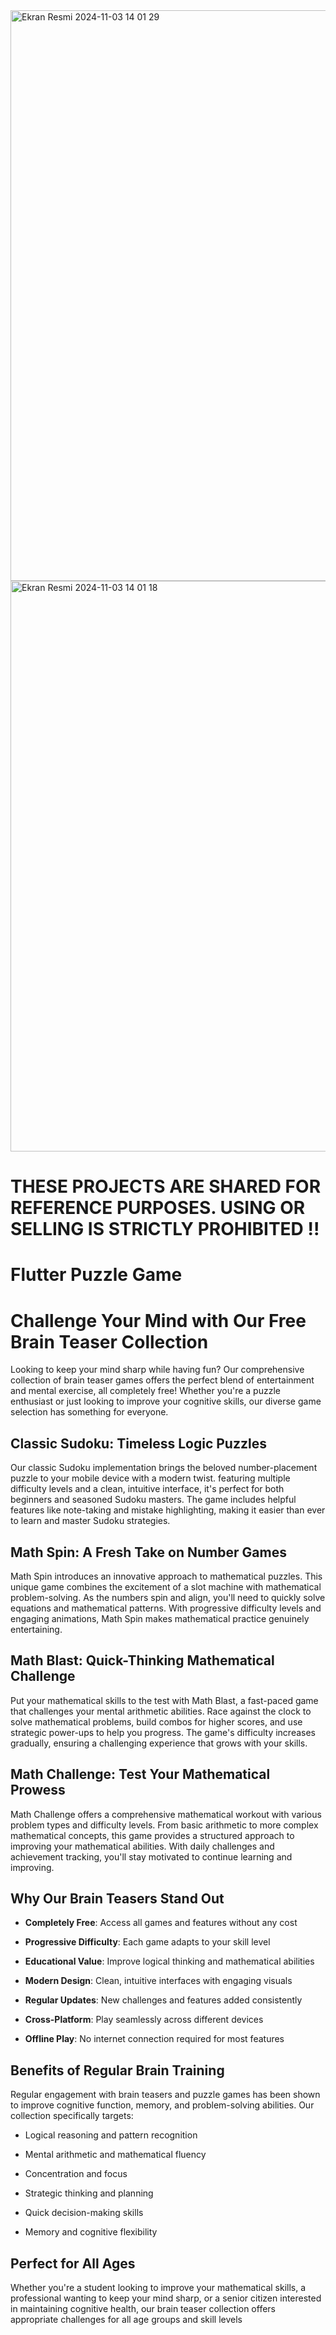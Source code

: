 
<img width="913" alt="Ekran Resmi 2024-11-03 14 01 29" src="https://github.com/user-attachments/assets/a8551969-ae96-4dc4-93eb-01d17f6a3dec">
<img width="913" alt="Ekran Resmi 2024-11-03 14 01 18" src="https://github.com/user-attachments/assets/7ac2592d-5054-4fe0-84d4-b1452f54b5aa">


# THESE PROJECTS ARE SHARED FOR REFERENCE PURPOSES. USING OR SELLING IS STRICTLY PROHIBITED !! 


# Flutter Puzzle Game

# Challenge Your Mind with Our Free Brain Teaser Collection


Looking to keep your mind sharp while having fun? Our comprehensive collection of brain teaser games offers the perfect blend of entertainment and mental exercise, all completely free! Whether you're a puzzle enthusiast or just looking to improve your cognitive skills, our diverse game selection has something for everyone.


## Classic Sudoku: Timeless Logic Puzzles


Our classic Sudoku implementation brings the beloved number-placement puzzle to your mobile device with a modern twist. featuring multiple difficulty levels and a clean, intuitive interface, it's perfect for both beginners and seasoned Sudoku masters. The game includes helpful features like note-taking and mistake highlighting, making it easier than ever to learn and master Sudoku strategies.


## Math Spin: A Fresh Take on Number Games


Math Spin introduces an innovative approach to mathematical puzzles. This unique game combines the excitement of a slot machine with mathematical problem-solving. As the numbers spin and align, you'll need to quickly solve equations and mathematical patterns. With progressive difficulty levels and engaging animations, Math Spin makes mathematical practice genuinely entertaining.


## Math Blast: Quick-Thinking Mathematical Challenge


Put your mathematical skills to the test with Math Blast, a fast-paced game that challenges your mental arithmetic abilities. Race against the clock to solve mathematical problems, build combos for higher scores, and use strategic power-ups to help you progress. The game's difficulty increases gradually, ensuring a challenging experience that grows with your skills.


## Math Challenge: Test Your Mathematical Prowess


Math Challenge offers a comprehensive mathematical workout with various problem types and difficulty levels. From basic arithmetic to more complex mathematical concepts, this game provides a structured approach to improving your mathematical abilities. With daily challenges and achievement tracking, you'll stay motivated to continue learning and improving.


## Why Our Brain Teasers Stand Out


- **Completely Free**: Access all games and features without any cost

- **Progressive Difficulty**: Each game adapts to your skill level

- **Educational Value**: Improve logical thinking and mathematical abilities

- **Modern Design**: Clean, intuitive interfaces with engaging visuals

- **Regular Updates**: New challenges and features added consistently

- **Cross-Platform**: Play seamlessly across different devices

- **Offline Play**: No internet connection required for most features


## Benefits of Regular Brain Training


Regular engagement with brain teasers and puzzle games has been shown to improve cognitive function, memory, and problem-solving abilities. Our collection specifically targets:


- Logical reasoning and pattern recognition

- Mental arithmetic and mathematical fluency

- Concentration and focus

- Strategic thinking and planning

- Quick decision-making skills

- Memory and cognitive flexibility


## Perfect for All Ages


Whether you're a student looking to improve your mathematical skills, a professional wanting to keep your mind sharp, or a senior citizen interested in maintaining cognitive health, our brain teaser collection offers appropriate challenges for all age groups and skill levels
